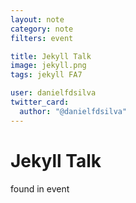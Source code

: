 ```yaml
---
layout: note
category: note
filters: event

title: Jekyll Talk
image: jekyll.png
tags: jekyll FA7

user: danielfdsilva
twitter_card:
  author: "@danielfdsilva"
---
```


# Jekyll Talk

found in event